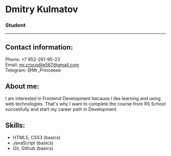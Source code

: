 # Dmitry Kulmatov
### Student
***
## Contact information:
Phone: +7 952-261-95-23  
Email: mr.crocodile567@gmail.com  
Telegram: @Mr_Princeeee  

## About me:
I am interested in Frontend Development because I like learning and using web technologies. That's why I want to complete the course from RS School succesfully and start my career path in Development. 

## Skills:
* HTML5, CSS3 (basics)
* JavaScript (basics)
* Git, Github (basics)